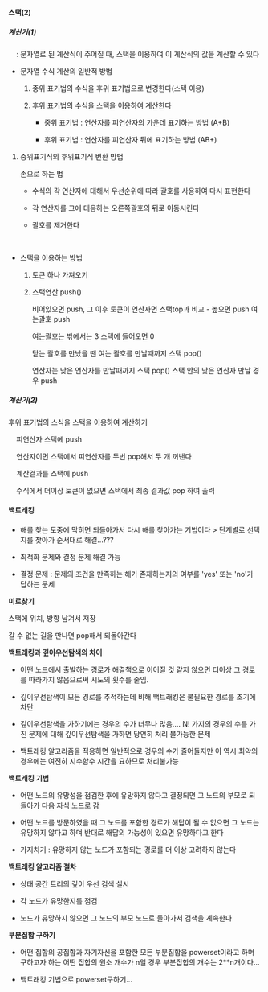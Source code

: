 #### 스택(2)

##### 계산기(1)

    : 문자열로 된 계산식이 주어질 때, 스택을 이용하여 이 계산식의 값을 계산할 수 있다

- 문자열 수식 계산의 일반적 방법
  
  1. 중위 표기법의 수식을 후위 표기법으로 변경한다(스택 이용)
  
  2. 후위 표기법의 수식을 스택을 이용하여 계산한다
     
     - 중위 표기법 :  연산자를 피연산자의 가운데 표기하는 방법 (A+B)
     
     - 후위 표기법 : 연산자를 피연산자 뒤에 표기하는 방법 (AB+)
1. 중위표기식의 후위표기식 변환 방법
   
   손으로 하는 법
   
   - 수식의 각 연산자에 대해서 우선순위에 따라 괄호를 사용하여 다시 표현한다
   
   - 각 연산자를 그에 대응하는 오른쪽괄호의 뒤로 이동시킨다
   
   - 괄호를 제거한다

    



- 스택을 이용하는 방법
  
  1. 토큰 하나 가져오기
  
  2. 스택연산 push()
     
     비어있으면 push, 그 이후 토큰이 연산자면 스택top과 비교 -  높으면 push 여는괄호 push
     
     여는괄호는 밖에서는 3 스택에 들어오면 0
     
     닫는 괄호를 만났을 땐 여는 괄호를 만날때까지 스택 pop()
     
     연산자는 낮은 연산자를 만날때까지 스택 pop() 스택 안의 낮은 연산자 만날 경우 push



##### 계산기(2)

후위 표기법의 스식을 스택을 이용하여 계산하기

    피연산자 스택에 push

    연산자이면 스택에서 피연산자를 두번 pop해서 두 개 꺼낸다

    계산결과를 스택에 push

    수식에서 더이상 토큰이 없으면 스택에서 최종 결과값 pop 하여 출력



#### 백트래킹

- 해를 찾는 도중에 막히면 되돌아가서 다시 해를 찾아가는 기법이다 > 단계별로 선택지를 찾아가 순서대로 해결...???

- 최적화 문제와 결정 문제 해결 가능

- 결정 문제 : 문제의 조건을 만족하는 해가 존재하는지의 여부를 'yes' 또는 'no'가 답하는 문제



**미로찾기**

스택에 위치, 방향 남겨서 저장

갈 수 없는 길을 만나면 pop해서 되돌아간다



**백트래킹과 깊이우선탐색의 차이**

- 어떤 노드에서 출발하는 경로가 해결책으로 이어질 것 같지 않으면 더이상 그 경로를 따라가지 않음으로써 시도의 횟수를 줄임.

- 깊이우선탐색이 모든 경로를 추적하는데 비해 백트래킹은 불필요한 경로를 조기에 차단

- 깊이우선탐색을 가하기에는 경우의 수가 너무나 많음.... N! 가지의 경우의 수를 가진 문제에 대해 깊이우선탐색을 가하면 당연히 처리 불가능한 문제

- 백트래킹 알고리즘을 적용하면 일반적으로 경우의 수가 줄어들지만 이 역시 최악의 경우에는 여전히 지수함수 시간을 요하므로 처리불가능



**백트래킹 기법**

- 어떤 노드의 유망성을 점검한 후에 유망하지 않다고 결정되면 그 노드의 부모로 되돌아가 다음 자식 노드로 감

- 어떤 노드를 방문하였을 때 그 노드를 포함한 경로가 해답이 될 수 없으면 그 노드는 유망하지 않다고 하며 반대로 해답의 가능성이 있으면 유망하다고 한다

- 가지치기 : 유망하지 않는 노드가 포함되는 경로를 더 이상 고려하지 않는다



**백트래킹 알고리즘 절차**

- 상태 공간 트리의 깊이 우선 검색 실시

- 각 노드가 유망한지를 점검

- 노드가 유망하지 않으면 그 노드의 부모 노드로 돌아가서 검색을 계속한다



**부분집합 구하기**

- 어떤 집합의 공집합과 자기자신을 포함한 모든 부분집합을 powerset이라고 하며 구하고자 하는 어떤 집합의 원소 개수가 n일 경우 부분집합의 개수는 2**n개이다...

- 백트래킹 기법으로 powerset구하기...
  
  


